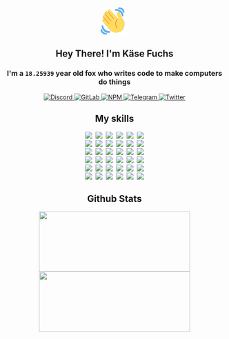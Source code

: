 <div><p align=center><img src=./resources/images/wave.gif width=64px height=64px></p><h2 align=center>Hey There! I'm Käse Fuchs</h2><h3 align=center>I'm a <code>18.25939</code> year old fox who writes code to make computers do things</h3><p align=center><a href=https://discord.com/users/507526681125322772><img alt=Discord src="https://img.shields.io/badge/Discord-5865F2?logo=discord&logoColor=white&style=flat-square#48f3e052728ff6397aab0c28fb1c11bd"> </a><a href=https://gitlab.com/kasefuchs><img alt=GitLab src="https://img.shields.io/badge/GitLab-330F63?logo=gitlab&logoColor=white&style=flat-square#48f3e052728ff6397aab0c28fb1c11bd"> </a><a href=https://npmjs.com/~kasefuchs><img alt=NPM src="https://img.shields.io/badge/NPM-CB3837?logo=npm&logoColor=white&style=flat-square#48f3e052728ff6397aab0c28fb1c11bd"> </a><a href=https://t.me/kasefuchs><img alt=Telegram src="https://img.shields.io/badge/Telegram-2CA5E0?logo=telegram&logoColor=white&style=flat-square#48f3e052728ff6397aab0c28fb1c11bd"> </a><a href=https://twitter.com/kasefuchs><img alt=Twitter src="https://img.shields.io/badge/Twitter-1DA1F2?logo=twitter&logoColor=white&style=flat-square#48f3e052728ff6397aab0c28fb1c11bd"></a></p><h2 align=center>My skills</h2><p align=center><a href=https://aws.amazon.com/ ><picture><source srcset="https://skillicons.dev/icons?i=aws&theme=dark#48f3e052728ff6397aab0c28fb1c11bd" media="(prefers-color-scheme: dark)"><source srcset="https://skillicons.dev/icons?i=aws&theme=light#48f3e052728ff6397aab0c28fb1c11bd" media="(prefers-color-scheme: light), (prefers-color-scheme: no-preference)"><img src="https://skillicons.dev/icons?i=aws&theme=light#48f3e052728ff6397aab0c28fb1c11bd"></picture></a>&nbsp;&nbsp;<a href=https://en.wikipedia.org/wiki/Bash_(Unix_shell)><picture><source srcset="https://skillicons.dev/icons?i=bash&theme=dark#48f3e052728ff6397aab0c28fb1c11bd" media="(prefers-color-scheme: dark)"><source srcset="https://skillicons.dev/icons?i=bash&theme=light#48f3e052728ff6397aab0c28fb1c11bd" media="(prefers-color-scheme: light), (prefers-color-scheme: no-preference)"><img src="https://skillicons.dev/icons?i=bash&theme=light#48f3e052728ff6397aab0c28fb1c11bd"></picture></a>&nbsp;&nbsp;<a href=https://discord.com/developers/docs><picture><source srcset="https://skillicons.dev/icons?i=bots&theme=dark#48f3e052728ff6397aab0c28fb1c11bd" media="(prefers-color-scheme: dark)"><source srcset="https://skillicons.dev/icons?i=bots&theme=light#48f3e052728ff6397aab0c28fb1c11bd" media="(prefers-color-scheme: light), (prefers-color-scheme: no-preference)"><img src="https://skillicons.dev/icons?i=bots&theme=light#48f3e052728ff6397aab0c28fb1c11bd"></picture></a>&nbsp;&nbsp;<a href=https://www.cloudflare.com/ ><picture><source srcset="https://skillicons.dev/icons?i=cloudflare&theme=dark#48f3e052728ff6397aab0c28fb1c11bd" media="(prefers-color-scheme: dark)"><source srcset="https://skillicons.dev/icons?i=cloudflare&theme=light#48f3e052728ff6397aab0c28fb1c11bd" media="(prefers-color-scheme: light), (prefers-color-scheme: no-preference)"><img src="https://skillicons.dev/icons?i=cloudflare&theme=light#48f3e052728ff6397aab0c28fb1c11bd"></picture></a>&nbsp;&nbsp;<a href=https://en.wikipedia.org/wiki/CSS><picture><source srcset="https://skillicons.dev/icons?i=css&theme=dark#48f3e052728ff6397aab0c28fb1c11bd" media="(prefers-color-scheme: dark)"><source srcset="https://skillicons.dev/icons?i=css&theme=light#48f3e052728ff6397aab0c28fb1c11bd" media="(prefers-color-scheme: light), (prefers-color-scheme: no-preference)"><img src="https://skillicons.dev/icons?i=css&theme=light#48f3e052728ff6397aab0c28fb1c11bd"></picture></a>&nbsp;&nbsp;<a href=https://www.docker.com/ ><picture><source srcset="https://skillicons.dev/icons?i=docker&theme=dark#48f3e052728ff6397aab0c28fb1c11bd" media="(prefers-color-scheme: dark)"><source srcset="https://skillicons.dev/icons?i=docker&theme=light#48f3e052728ff6397aab0c28fb1c11bd" media="(prefers-color-scheme: light), (prefers-color-scheme: no-preference)"><img src="https://skillicons.dev/icons?i=docker&theme=light#48f3e052728ff6397aab0c28fb1c11bd"></picture></a><br><a href=https://www.electronjs.org/ ><picture><source srcset="https://skillicons.dev/icons?i=electron&theme=dark#48f3e052728ff6397aab0c28fb1c11bd" media="(prefers-color-scheme: dark)"><source srcset="https://skillicons.dev/icons?i=electron&theme=light#48f3e052728ff6397aab0c28fb1c11bd" media="(prefers-color-scheme: light), (prefers-color-scheme: no-preference)"><img src="https://skillicons.dev/icons?i=electron&theme=light#48f3e052728ff6397aab0c28fb1c11bd"></picture></a>&nbsp;&nbsp;<a href=https://expressjs.com/ ><picture><source srcset="https://skillicons.dev/icons?i=express&theme=dark#48f3e052728ff6397aab0c28fb1c11bd" media="(prefers-color-scheme: dark)"><source srcset="https://skillicons.dev/icons?i=express&theme=light#48f3e052728ff6397aab0c28fb1c11bd" media="(prefers-color-scheme: light), (prefers-color-scheme: no-preference)"><img src="https://skillicons.dev/icons?i=express&theme=light#48f3e052728ff6397aab0c28fb1c11bd"></picture></a>&nbsp;&nbsp;<a href=https://www.figma.com/ ><picture><source srcset="https://skillicons.dev/icons?i=figma&theme=dark#48f3e052728ff6397aab0c28fb1c11bd" media="(prefers-color-scheme: dark)"><source srcset="https://skillicons.dev/icons?i=figma&theme=light#48f3e052728ff6397aab0c28fb1c11bd" media="(prefers-color-scheme: light), (prefers-color-scheme: no-preference)"><img src="https://skillicons.dev/icons?i=figma&theme=light#48f3e052728ff6397aab0c28fb1c11bd"></picture></a>&nbsp;&nbsp;<a href=https://firebase.google.com/ ><picture><source srcset="https://skillicons.dev/icons?i=firebase&theme=dark#48f3e052728ff6397aab0c28fb1c11bd" media="(prefers-color-scheme: dark)"><source srcset="https://skillicons.dev/icons?i=firebase&theme=light#48f3e052728ff6397aab0c28fb1c11bd" media="(prefers-color-scheme: light), (prefers-color-scheme: no-preference)"><img src="https://skillicons.dev/icons?i=firebase&theme=light#48f3e052728ff6397aab0c28fb1c11bd"></picture></a>&nbsp;&nbsp;<a href=https://flask.palletsprojects.com/ ><picture><source srcset="https://skillicons.dev/icons?i=flask&theme=dark#48f3e052728ff6397aab0c28fb1c11bd" media="(prefers-color-scheme: dark)"><source srcset="https://skillicons.dev/icons?i=flask&theme=light#48f3e052728ff6397aab0c28fb1c11bd" media="(prefers-color-scheme: light), (prefers-color-scheme: no-preference)"><img src="https://skillicons.dev/icons?i=flask&theme=light#48f3e052728ff6397aab0c28fb1c11bd"></picture></a>&nbsp;&nbsp;<a href=https://cloud.google.com/ ><picture><source srcset="https://skillicons.dev/icons?i=gcp&theme=dark#48f3e052728ff6397aab0c28fb1c11bd" media="(prefers-color-scheme: dark)"><source srcset="https://skillicons.dev/icons?i=gcp&theme=light#48f3e052728ff6397aab0c28fb1c11bd" media="(prefers-color-scheme: light), (prefers-color-scheme: no-preference)"><img src="https://skillicons.dev/icons?i=gcp&theme=light#48f3e052728ff6397aab0c28fb1c11bd"></picture></a><br><a href=https://git-scm.com/ ><picture><source srcset="https://skillicons.dev/icons?i=git&theme=dark#48f3e052728ff6397aab0c28fb1c11bd" media="(prefers-color-scheme: dark)"><source srcset="https://skillicons.dev/icons?i=git&theme=light#48f3e052728ff6397aab0c28fb1c11bd" media="(prefers-color-scheme: light), (prefers-color-scheme: no-preference)"><img src="https://skillicons.dev/icons?i=git&theme=light#48f3e052728ff6397aab0c28fb1c11bd"></picture></a>&nbsp;&nbsp;<a href=https://github.com/ ><picture><source srcset="https://skillicons.dev/icons?i=github&theme=dark#48f3e052728ff6397aab0c28fb1c11bd" media="(prefers-color-scheme: dark)"><source srcset="https://skillicons.dev/icons?i=github&theme=light#48f3e052728ff6397aab0c28fb1c11bd" media="(prefers-color-scheme: light), (prefers-color-scheme: no-preference)"><img src="https://skillicons.dev/icons?i=github&theme=light#48f3e052728ff6397aab0c28fb1c11bd"></picture></a>&nbsp;&nbsp;<a href=https://gitlab.com/ ><picture><source srcset="https://skillicons.dev/icons?i=gitlab&theme=dark#48f3e052728ff6397aab0c28fb1c11bd" media="(prefers-color-scheme: dark)"><source srcset="https://skillicons.dev/icons?i=gitlab&theme=light#48f3e052728ff6397aab0c28fb1c11bd" media="(prefers-color-scheme: light), (prefers-color-scheme: no-preference)"><img src="https://skillicons.dev/icons?i=gitlab&theme=light#48f3e052728ff6397aab0c28fb1c11bd"></picture></a>&nbsp;&nbsp;<a href=https://www.heroku.com/ ><picture><source srcset="https://skillicons.dev/icons?i=heroku&theme=dark#48f3e052728ff6397aab0c28fb1c11bd" media="(prefers-color-scheme: dark)"><source srcset="https://skillicons.dev/icons?i=heroku&theme=light#48f3e052728ff6397aab0c28fb1c11bd" media="(prefers-color-scheme: light), (prefers-color-scheme: no-preference)"><img src="https://skillicons.dev/icons?i=heroku&theme=light#48f3e052728ff6397aab0c28fb1c11bd"></picture></a>&nbsp;&nbsp;<a href=https://en.wikipedia.org/wiki/HTML><picture><source srcset="https://skillicons.dev/icons?i=html&theme=dark#48f3e052728ff6397aab0c28fb1c11bd" media="(prefers-color-scheme: dark)"><source srcset="https://skillicons.dev/icons?i=html&theme=light#48f3e052728ff6397aab0c28fb1c11bd" media="(prefers-color-scheme: light), (prefers-color-scheme: no-preference)"><img src="https://skillicons.dev/icons?i=html&theme=light#48f3e052728ff6397aab0c28fb1c11bd"></picture></a>&nbsp;&nbsp;<a href=https://en.wikipedia.org/wiki/JavaScript><picture><source srcset="https://skillicons.dev/icons?i=js&theme=dark#48f3e052728ff6397aab0c28fb1c11bd" media="(prefers-color-scheme: dark)"><source srcset="https://skillicons.dev/icons?i=js&theme=light#48f3e052728ff6397aab0c28fb1c11bd" media="(prefers-color-scheme: light), (prefers-color-scheme: no-preference)"><img src="https://skillicons.dev/icons?i=js&theme=light#48f3e052728ff6397aab0c28fb1c11bd"></picture></a><br><a href=https://en.wikipedia.org/wiki/Linux><picture><source srcset="https://skillicons.dev/icons?i=linux&theme=dark#48f3e052728ff6397aab0c28fb1c11bd" media="(prefers-color-scheme: dark)"><source srcset="https://skillicons.dev/icons?i=linux&theme=light#48f3e052728ff6397aab0c28fb1c11bd" media="(prefers-color-scheme: light), (prefers-color-scheme: no-preference)"><img src="https://skillicons.dev/icons?i=linux&theme=light#48f3e052728ff6397aab0c28fb1c11bd"></picture></a>&nbsp;&nbsp;<a href=https://mui.com/ ><picture><source srcset="https://skillicons.dev/icons?i=materialui&theme=dark#48f3e052728ff6397aab0c28fb1c11bd" media="(prefers-color-scheme: dark)"><source srcset="https://skillicons.dev/icons?i=materialui&theme=light#48f3e052728ff6397aab0c28fb1c11bd" media="(prefers-color-scheme: light), (prefers-color-scheme: no-preference)"><img src="https://skillicons.dev/icons?i=materialui&theme=light#48f3e052728ff6397aab0c28fb1c11bd"></picture></a>&nbsp;&nbsp;<a href=https://en.wikipedia.org/wiki/Markdown><picture><source srcset="https://skillicons.dev/icons?i=md&theme=dark#48f3e052728ff6397aab0c28fb1c11bd" media="(prefers-color-scheme: dark)"><source srcset="https://skillicons.dev/icons?i=md&theme=light#48f3e052728ff6397aab0c28fb1c11bd" media="(prefers-color-scheme: light), (prefers-color-scheme: no-preference)"><img src="https://skillicons.dev/icons?i=md&theme=light#48f3e052728ff6397aab0c28fb1c11bd"></picture></a>&nbsp;&nbsp;<a href=https://www.mongodb.com/ ><picture><source srcset="https://skillicons.dev/icons?i=mongodb&theme=dark#48f3e052728ff6397aab0c28fb1c11bd" media="(prefers-color-scheme: dark)"><source srcset="https://skillicons.dev/icons?i=mongodb&theme=light#48f3e052728ff6397aab0c28fb1c11bd" media="(prefers-color-scheme: light), (prefers-color-scheme: no-preference)"><img src="https://skillicons.dev/icons?i=mongodb&theme=light#48f3e052728ff6397aab0c28fb1c11bd"></picture></a>&nbsp;&nbsp;<a href=https://www.mysql.com/ ><picture><source srcset="https://skillicons.dev/icons?i=mysql&theme=dark#48f3e052728ff6397aab0c28fb1c11bd" media="(prefers-color-scheme: dark)"><source srcset="https://skillicons.dev/icons?i=mysql&theme=light#48f3e052728ff6397aab0c28fb1c11bd" media="(prefers-color-scheme: light), (prefers-color-scheme: no-preference)"><img src="https://skillicons.dev/icons?i=mysql&theme=light#48f3e052728ff6397aab0c28fb1c11bd"></picture></a>&nbsp;&nbsp;<a href=https://nextjs.org/ ><picture><source srcset="https://skillicons.dev/icons?i=nextjs&theme=dark#48f3e052728ff6397aab0c28fb1c11bd" media="(prefers-color-scheme: dark)"><source srcset="https://skillicons.dev/icons?i=nextjs&theme=light#48f3e052728ff6397aab0c28fb1c11bd" media="(prefers-color-scheme: light), (prefers-color-scheme: no-preference)"><img src="https://skillicons.dev/icons?i=nextjs&theme=light#48f3e052728ff6397aab0c28fb1c11bd"></picture></a><br><a href=https://nodejs.org/en/ ><picture><source srcset="https://skillicons.dev/icons?i=nodejs&theme=dark#48f3e052728ff6397aab0c28fb1c11bd" media="(prefers-color-scheme: dark)"><source srcset="https://skillicons.dev/icons?i=nodejs&theme=light#48f3e052728ff6397aab0c28fb1c11bd" media="(prefers-color-scheme: light), (prefers-color-scheme: no-preference)"><img src="https://skillicons.dev/icons?i=nodejs&theme=light#48f3e052728ff6397aab0c28fb1c11bd"></picture></a>&nbsp;&nbsp;<a href=https://www.postgresql.org/ ><picture><source srcset="https://skillicons.dev/icons?i=postgres&theme=dark#48f3e052728ff6397aab0c28fb1c11bd" media="(prefers-color-scheme: dark)"><source srcset="https://skillicons.dev/icons?i=postgres&theme=light#48f3e052728ff6397aab0c28fb1c11bd" media="(prefers-color-scheme: light), (prefers-color-scheme: no-preference)"><img src="https://skillicons.dev/icons?i=postgres&theme=light#48f3e052728ff6397aab0c28fb1c11bd"></picture></a>&nbsp;&nbsp;<a href=https://learn.microsoft.com/en-us/powershell/ ><picture><source srcset="https://skillicons.dev/icons?i=powershell&theme=dark#48f3e052728ff6397aab0c28fb1c11bd" media="(prefers-color-scheme: dark)"><source srcset="https://skillicons.dev/icons?i=powershell&theme=light#48f3e052728ff6397aab0c28fb1c11bd" media="(prefers-color-scheme: light), (prefers-color-scheme: no-preference)"><img src="https://skillicons.dev/icons?i=powershell&theme=light#48f3e052728ff6397aab0c28fb1c11bd"></picture></a>&nbsp;&nbsp;<a href=https://www.python.org/ ><picture><source srcset="https://skillicons.dev/icons?i=py&theme=dark#48f3e052728ff6397aab0c28fb1c11bd" media="(prefers-color-scheme: dark)"><source srcset="https://skillicons.dev/icons?i=py&theme=light#48f3e052728ff6397aab0c28fb1c11bd" media="(prefers-color-scheme: light), (prefers-color-scheme: no-preference)"><img src="https://skillicons.dev/icons?i=py&theme=light#48f3e052728ff6397aab0c28fb1c11bd"></picture></a>&nbsp;&nbsp;<a href=https://www.raspberrypi.org/ ><picture><source srcset="https://skillicons.dev/icons?i=raspberrypi&theme=dark#48f3e052728ff6397aab0c28fb1c11bd" media="(prefers-color-scheme: dark)"><source srcset="https://skillicons.dev/icons?i=raspberrypi&theme=light#48f3e052728ff6397aab0c28fb1c11bd" media="(prefers-color-scheme: light), (prefers-color-scheme: no-preference)"><img src="https://skillicons.dev/icons?i=raspberrypi&theme=light#48f3e052728ff6397aab0c28fb1c11bd"></picture></a>&nbsp;&nbsp;<a href=https://reactjs.org/ ><picture><source srcset="https://skillicons.dev/icons?i=react&theme=dark#48f3e052728ff6397aab0c28fb1c11bd" media="(prefers-color-scheme: dark)"><source srcset="https://skillicons.dev/icons?i=react&theme=light#48f3e052728ff6397aab0c28fb1c11bd" media="(prefers-color-scheme: light), (prefers-color-scheme: no-preference)"><img src="https://skillicons.dev/icons?i=react&theme=light#48f3e052728ff6397aab0c28fb1c11bd"></picture></a><br><a href=https://redux.js.org/ ><picture><source srcset="https://skillicons.dev/icons?i=redux&theme=dark#48f3e052728ff6397aab0c28fb1c11bd" media="(prefers-color-scheme: dark)"><source srcset="https://skillicons.dev/icons?i=redux&theme=light#48f3e052728ff6397aab0c28fb1c11bd" media="(prefers-color-scheme: light), (prefers-color-scheme: no-preference)"><img src="https://skillicons.dev/icons?i=redux&theme=light#48f3e052728ff6397aab0c28fb1c11bd"></picture></a>&nbsp;&nbsp;<a href=https://en.wikipedia.org/wiki/Regular_expression><picture><source srcset="https://skillicons.dev/icons?i=regex&theme=dark#48f3e052728ff6397aab0c28fb1c11bd" media="(prefers-color-scheme: dark)"><source srcset="https://skillicons.dev/icons?i=regex&theme=light#48f3e052728ff6397aab0c28fb1c11bd" media="(prefers-color-scheme: light), (prefers-color-scheme: no-preference)"><img src="https://skillicons.dev/icons?i=regex&theme=light#48f3e052728ff6397aab0c28fb1c11bd"></picture></a>&nbsp;&nbsp;<a href=https://en.wikipedia.org/wiki/Sass_(stylesheet_language)><picture><source srcset="https://skillicons.dev/icons?i=sass&theme=dark#48f3e052728ff6397aab0c28fb1c11bd" media="(prefers-color-scheme: dark)"><source srcset="https://skillicons.dev/icons?i=sass&theme=light#48f3e052728ff6397aab0c28fb1c11bd" media="(prefers-color-scheme: light), (prefers-color-scheme: no-preference)"><img src="https://skillicons.dev/icons?i=sass&theme=light#48f3e052728ff6397aab0c28fb1c11bd"></picture></a>&nbsp;&nbsp;<a href=https://www.typescriptlang.org/ ><picture><source srcset="https://skillicons.dev/icons?i=ts&theme=dark#48f3e052728ff6397aab0c28fb1c11bd" media="(prefers-color-scheme: dark)"><source srcset="https://skillicons.dev/icons?i=ts&theme=light#48f3e052728ff6397aab0c28fb1c11bd" media="(prefers-color-scheme: light), (prefers-color-scheme: no-preference)"><img src="https://skillicons.dev/icons?i=ts&theme=light#48f3e052728ff6397aab0c28fb1c11bd"></picture></a>&nbsp;&nbsp;<a href=https://unity.com/ ><picture><source srcset="https://skillicons.dev/icons?i=unity&theme=dark#48f3e052728ff6397aab0c28fb1c11bd" media="(prefers-color-scheme: dark)"><source srcset="https://skillicons.dev/icons?i=unity&theme=light#48f3e052728ff6397aab0c28fb1c11bd" media="(prefers-color-scheme: light), (prefers-color-scheme: no-preference)"><img src="https://skillicons.dev/icons?i=unity&theme=light#48f3e052728ff6397aab0c28fb1c11bd"></picture></a>&nbsp;&nbsp;<a href=https://workers.cloudflare.com/ ><picture><source srcset="https://skillicons.dev/icons?i=workers&theme=dark#48f3e052728ff6397aab0c28fb1c11bd" media="(prefers-color-scheme: dark)"><source srcset="https://skillicons.dev/icons?i=workers&theme=light#48f3e052728ff6397aab0c28fb1c11bd" media="(prefers-color-scheme: light), (prefers-color-scheme: no-preference)"><img src="https://skillicons.dev/icons?i=workers&theme=light#48f3e052728ff6397aab0c28fb1c11bd"></picture></a><br></p><h2 align=center>Github Stats</h2><p align=center><picture><source srcset="https://github-readme-stats-kasefuchs.vercel.app/api/?count_private=true&hide_border=true&hide_rank=true&line_height=20&hide_title=true&username=Kasefuchs&theme=dark#48f3e052728ff6397aab0c28fb1c11bd" media="(prefers-color-scheme: dark)"><source srcset="https://github-readme-stats-kasefuchs.vercel.app/api/?count_private=true&hide_border=true&hide_rank=true&line_height=20&hide_title=true&username=Kasefuchs&theme=light#48f3e052728ff6397aab0c28fb1c11bd" media="(prefers-color-scheme: light), (prefers-color-scheme: no-preference)"><img align=middle width=350 height=140 src="https://github-readme-stats-kasefuchs.vercel.app/api/?count_private=true&hide_border=true&hide_rank=true&line_height=20&hide_title=true&username=Kasefuchs&theme=light#48f3e052728ff6397aab0c28fb1c11bd"></picture><picture><source srcset="https://github-readme-stats-kasefuchs.vercel.app/api/top-langs/?count_private=true&hide_border=true&layout=compact&username=Kasefuchs&theme=dark#48f3e052728ff6397aab0c28fb1c11bd" media="(prefers-color-scheme: dark)"><source srcset="https://github-readme-stats-kasefuchs.vercel.app/api/top-langs/?count_private=true&hide_border=true&layout=compact&username=Kasefuchs&theme=light#48f3e052728ff6397aab0c28fb1c11bd" media="(prefers-color-scheme: light), (prefers-color-scheme: no-preference)"><img align=middle width=350 height=140 src="https://github-readme-stats-kasefuchs.vercel.app/api/top-langs/?count_private=true&hide_border=true&layout=compact&username=Kasefuchs&theme=light#48f3e052728ff6397aab0c28fb1c11bd"></picture></p><img src="https://hit.yhype.me/github/profile?user_id=64592097#48f3e052728ff6397aab0c28fb1c11bd" alt=""></div>